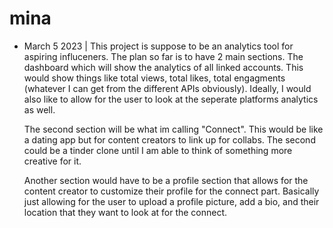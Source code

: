 # mina

- March 5 2023 | 
    This project is suppose to be an analytics tool for aspiring influceners. The plan so far is to have 2 main sections. The dashboard which will show the analytics of all linked accounts. This would show things like total views, total likes, total engagments (whatever I can get from the different APIs obviously). Ideally, I would also like to allow for the user to look at the seperate platforms analytics as well.

    The second section will be what im calling "Connect". This would be like a dating app but for content creators to link up for collabs. The second could be a tinder clone until I am able to think of something more creative for it.

    Another section would have to be a profile section that allows for the content creator to customize their profile for the connect part. Basically just allowing for the user to upload a profile picture, add a bio, and their location that they want to look at for the connect.
